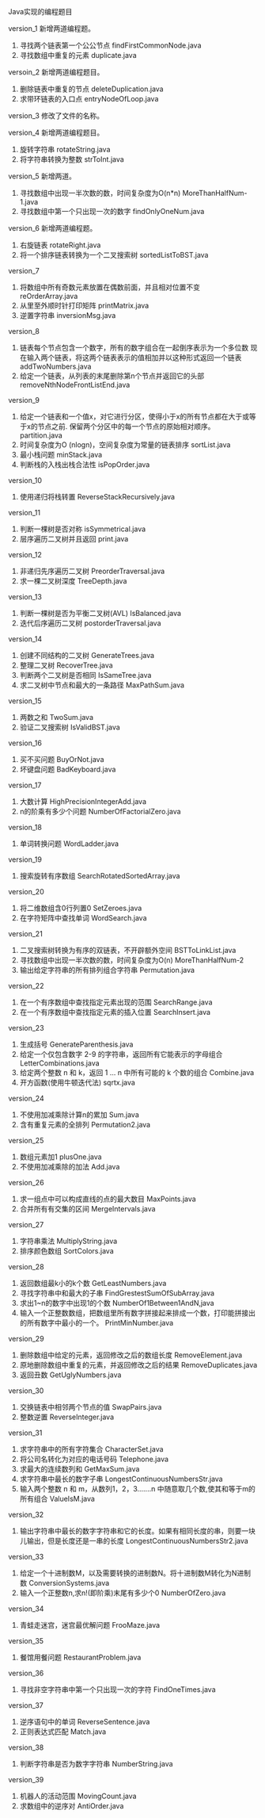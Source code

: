 Java实现的编程题目

version_1
新增两道编程题。
1. 寻找两个链表第一个公公节点
findFirstCommonNode.java
2. 寻找数组中重复的元素
duplicate.java


versoin_2
新增两道编程题目。
1. 删除链表中重复的节点
deleteDuplication.java
2. 求带环链表的入口点
entryNodeOfLoop.java


version_3
修改了文件的名称。


version_4
新增两道编程题目。
1. 旋转字符串
rotateString.java
2. 将字符串转换为整数
strToInt.java


version_5
新增两道。
1. 寻找数组中出现一半次数的数，时间复杂度为O(n*n)
MoreThanHalfNum-1.java
2. 寻找数组中第一个只出现一次的数字
findOnlyOneNum.java

version_6
新增两道编程题。
1. 右旋链表
rotateRight.java
2. 将一个排序链表转换为一个二叉搜索树
sortedListToBST.java

version_7
1. 将数组中所有奇数元素放置在偶数前面，并且相对位置不变
reOrderArray.java
2. 从里至外顺时针打印矩阵
printMatrix.java
3. 逆置字符串
inversionMsg.java

version_8
1. 链表每个节点包含一个数字，所有的数字组合在一起倒序表示为一个多位数
现在输入两个链表，将这两个链表表示的值相加并以这种形式返回一个链表
addTwoNumbers.java
2. 给定一个链表，从列表的末尾删除第n个节点并返回它的头部
removeNthNodeFrontListEnd.java

version_9
1. 给定一个链表和一个值x，对它进行分区，使得小于x的所有节点都在大于或等于x的节点之前.
保留两个分区中的每一个节点的原始相对顺序。
partition.java
2. 时间复杂度为O (nlogn)，空间复杂度为常量的链表排序
sortList.java
3. 最小栈问题
minStack.java
4. 判断栈的入栈出栈合法性
isPopOrder.java

version_10
1. 使用递归将栈转置
ReverseStackRecursively.java

version_11
1. 判断一棵树是否对称
isSymmetrical.java
2. 层序遍历二叉树并且返回
print.java

version_12
1. 非递归先序遍历二叉树
PreorderTraversal.java
2. 求一棵二叉树深度
TreeDepth.java

version_13
1. 判断一棵树是否为平衡二叉树(AVL)
IsBalanced.java
2. 迭代后序遍历二叉树
postorderTraversal.java

version_14
1. 创建不同结构的二叉树
GenerateTrees.java
2. 整理二叉树
RecoverTree.java
3. 判断两个二叉树是否相同
IsSameTree.java
4. 求二叉树中节点和最大的一条路径
MaxPathSum.java

version_15
1. 两数之和
TwoSum.java
2. 验证二叉搜索树
IsValidBST.java

version_16
1. 买不买问题
BuyOrNot.java
2. 坏键盘问题
BadKeyboard.java

version_17
1. 大数计算
HighPrecisionIntegerAdd.java
2. n的阶乘有多少个问题
NumberOfFactorialZero.java

version_18
1. 单词转换问题
WordLadder.java

version_19
1. 搜索旋转有序数组
SearchRotatedSortedArray.java

version_20
1. 将二维数组含0行列置0
SetZeroes.java
2. 在字符矩阵中查找单词
WordSearch.java

version_21
1. 二叉搜索树转换为有序的双链表，不开辟额外空间
BSTToLinkList.java
2. 寻找数组中出现一半次数的数，时间复杂度为O(n)
MoreThanHalfNum-2
3. 输出给定字符串的所有排列组合字符串
Permutation.java

version_22
1. 在一个有序数组中查找指定元素出现的范围
SearchRange.java
2. 在一个有序数组中查找指定元素的插入位置
SearchInsert.java

version_23
1. 生成括号
GenerateParenthesis.java
2. 给定一个仅包含数字 2-9 的字符串，返回所有它能表示的字母组合
LetterCombinations.java
3. 给定两个整数 n 和 k，返回 1 ... n 中所有可能的 k 个数的组合
Combine.java
4. 开方函数(使用牛顿迭代法)
sqrtx.java

version_24
1. 不使用加减乘除计算n的累加
Sum.java
2. 含有重复元素的全排列
Permutation2.java

version_25
1. 数组元素加1
plusOne.java
2. 不使用加减乘除的加法
Add.java

version_26
1. 求一组点中可以构成直线的点的最大数目
MaxPoints.java
2. 合并所有有交集的区间
MergeIntervals.java

version_27
1. 字符串乘法
MultiplyString.java
2. 排序颜色数组
SortColors.java

version_28
1. 返回数组最k小的k个数
GetLeastNumbers.java
2. 寻找字符串中和最大的子串
FindGrestestSumOfSubArray.java
3. 求出1~n的数字中出现1的个数
NumberOf1Between1AndN,java
4. 输入一个正整数数组，把数组里所有数字拼接起来排成一个数，打印能拼接出的所有数字中最小的一个。
PrintMinNumber.java

version_29
1. 删除数组中给定的元素，返回修改之后的数组长度
RemoveElement.java
2. 原地删除数组中重复的元素，并返回修改之后的结果
RemoveDuplicates.java
3. 返回丑数
GetUglyNumbers.java

version_30
1. 交换链表中相邻两个节点的值
SwapPairs.java
2. 整数逆置
ReverseInteger.java

version_31
1. 求字符串中的所有字符集合
CharacterSet.java
2. 将公司名转化为对应的电话号码
Telephone.java
3. 求最大的连续数列和
GetMaxSum.java
4. 求字符串中最长的数字子串
LongestContinuousNumbersStr.java
5. 输入两个整数 n 和 m，从数列1，2，3.......n 中随意取几个数,使其和等于m的所有组合
ValueIsM.java

version_32
1. 输出字符串中最长的数字字符串和它的长度。如果有相同长度的串，则要一块儿输出，但是长度还是一串的长度
LongestContinuousNumbersStr2.java

version_33
1. 给定一个十进制数M，以及需要转换的进制数N。将十进制数M转化为N进制数
ConversionSystems.java
2. 输入一个正整数n,求n!(即阶乘)末尾有多少个0
NumberOfZero.java

version_34
1. 青蛙走迷宫，迷宫最优解问题
FrooMaze.java

version_35
1. 餐馆用餐问题
RestaurantProblem.java

version_36
1. 寻找非空字符串中第一个只出现一次的字符
FindOneTimes.java

version_37
1. 逆序语句中的单词
ReverseSentence.java
2. 正则表达式匹配
Match.java

version_38
1. 判断字符串是否为数字字符串
NumberString.java

version_39
1. 机器人的活动范围
MovingCount.java
2. 求数组中的逆序对
AntiOrder.java